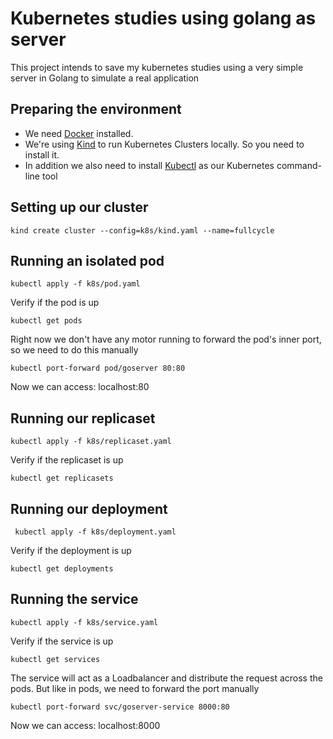 # Kubernetes studies using golang as server

This project intends to save my kubernetes studies using a very simple server in Golang to simulate a real application

## Preparing the environment

- We need [Docker](https://docs.docker.com/engine/install/) installed.
- We're using [Kind](https://kind.sigs.k8s.io/) to run Kubernetes Clusters locally. 
So you need to install it.
- In addition we also need to install [Kubectl](https://kubernetes.io/docs/tasks/tools/)
as our Kubernetes command-line tool

## Setting up our cluster
`kind create cluster --config=k8s/kind.yaml --name=fullcycle`

## Running an isolated pod

`kubectl apply -f k8s/pod.yaml`

Verify if the pod is up

`kubectl get pods`

Right now we don't have any motor running to forward the pod's inner port, so we need to do this manually

`kubectl port-forward pod/goserver 80:80`

Now we can access: localhost:80

## Running our replicaset
`kubectl apply -f k8s/replicaset.yaml`

Verify if the replicaset is up

`kubectl get replicasets`

## Running our deployment
` kubectl apply -f k8s/deployment.yaml`

Verify if the deployment is up

`kubectl get deployments`

## Running the service
`kubectl apply -f k8s/service.yaml`

Verify if the service is up

`kubectl get services`

The service will act as a Loadbalancer and distribute the request across the pods.
But like in pods, we need to forward the port manually

`kubectl port-forward svc/goserver-service 8000:80`

Now we can access: localhost:8000
